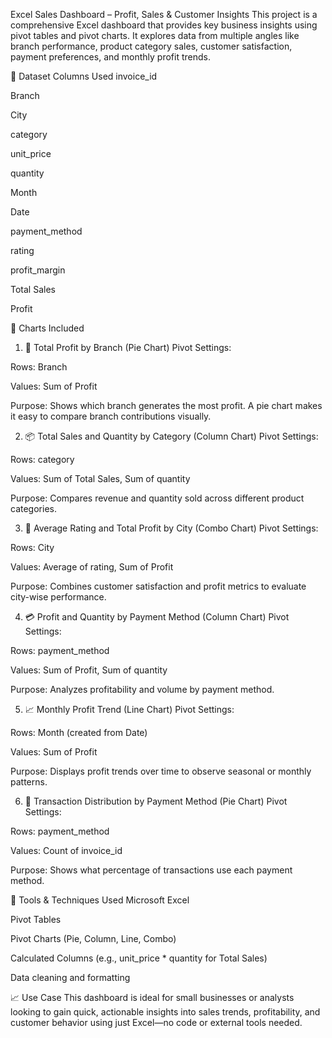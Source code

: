  Excel Sales Dashboard – Profit, Sales & Customer Insights
This project is a comprehensive Excel dashboard that provides key business insights using pivot tables and pivot charts. It explores data from multiple angles like branch performance, product category sales, customer satisfaction, payment preferences, and monthly profit trends.

📁 Dataset Columns Used
invoice_id

Branch

City

category

unit_price

quantity

Month

Date

payment_method

rating

profit_margin

Total Sales

Profit

📌 Charts Included
1. 🏢 Total Profit by Branch (Pie Chart)
Pivot Settings:

Rows: Branch

Values: Sum of Profit

Purpose: Shows which branch generates the most profit. A pie chart makes it easy to compare branch contributions visually.

2. 📦 Total Sales and Quantity by Category (Column Chart)
Pivot Settings:

Rows: category

Values: Sum of Total Sales, Sum of quantity

Purpose: Compares revenue and quantity sold across different product categories.

3. 🌆 Average Rating and Total Profit by City (Combo Chart)
Pivot Settings:

Rows: City

Values: Average of rating, Sum of Profit

Purpose: Combines customer satisfaction and profit metrics to evaluate city-wise performance.

4. 💳 Profit and Quantity by Payment Method (Column Chart)
Pivot Settings:

Rows: payment_method

Values: Sum of Profit, Sum of quantity

Purpose: Analyzes profitability and volume by payment method.

5. 📈 Monthly Profit Trend (Line Chart)
Pivot Settings:

Rows: Month (created from Date)

Values: Sum of Profit

Purpose: Displays profit trends over time to observe seasonal or monthly patterns.

6. 🧾 Transaction Distribution by Payment Method (Pie Chart)
Pivot Settings:

Rows: payment_method

Values: Count of invoice_id

Purpose: Shows what percentage of transactions use each payment method.

🧮 Tools & Techniques Used
Microsoft Excel

Pivot Tables

Pivot Charts (Pie, Column, Line, Combo)

Calculated Columns (e.g., unit_price * quantity for Total Sales)

Data cleaning and formatting

📈 Use Case
This dashboard is ideal for small businesses or analysts looking to gain quick, actionable insights into sales trends, profitability, and customer behavior using just Excel—no code or external tools needed.

